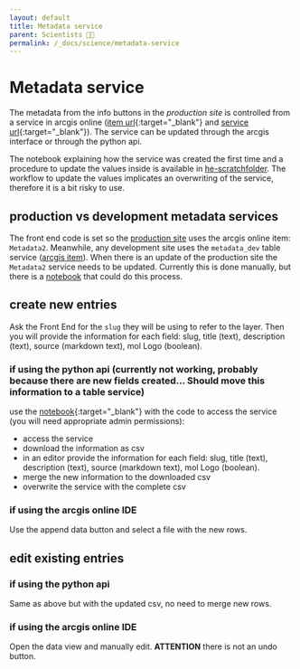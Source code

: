 ```yaml
---
layout: default
title: Metadata service
parent: Scientists 🧑‍🔬
permalink: /_docs/science/metadata-service
---
```


# Metadata service 

The metadata from the info buttons in the *production site* is controlled from a service in arcgis online ([item url](https://eowilson.maps.arcgis.com/home/item.html?id=d899a4364fe5431b8c5bef826ad4430d#data){:target="_blank"} and [service url](https://services9.arcgis.com/IkktFdUAcY3WrH25/arcgis/rest/services/Metadata2/FeatureServer){:target="_blank"}). The service can be updated through the arcgis interface or through the python api. 

The notebook explaining how the service was created the first time and a procedure to update the values inside is available in [he-scratchfolder](https://github.com/Vizzuality/he-scratchfolder/blob/master/Metadata_publishing.ipynb). The workflow to update the values implicates an overwriting of the service, therefore it is a bit risky to use.

## production vs development metadata services
The front end code is set so the [production site](https://map.half-earthproject.org/) uses the arcgis online item: `Metadata2`. Meanwhile, any development site uses the `metadata_dev` table service ([arcgis item](https://eowilson.maps.arcgis.com/home/item.html?id=ebbbbd1129cf40b1bdb99602a9e9e310)). When there is an update of the production site the `Metadata2` service needs to be updated. Currently this is done manually, but there is a [notebook](https://eowilson.maps.arcgis.com/home/item.html?id=9223a0f0de834fcf963e5e48cc607f26) that could do this process. 

## create new entries
Ask the Front End for the `slug` they will be using to refer to the layer. Then you will provide the information for each field: slug, title (text), description (text), source (markdown text), mol Logo (boolean).
### if using the python api (currently not working, probably because there are new fields created... Should move this information to a table service)
use the [notebook](https://github.com/Vizzuality/he-scratchfolder/blob/master/Metadata_publishing.ipynb){:target="_blank"} with the code to access the service (you will need appropriate admin permissions):
- access the service
- download the information as csv
- in an editor provide the information for each field: slug, title (text), description (text), source (markdown text), mol Logo (boolean).
- merge the new information to the downloaded csv
- overwrite the service with the complete csv


### if using the arcgis online IDE
Use the append data button and select a file with the new rows. 
## edit existing entries
### if using the python api
Same as above but with the updated csv, no need to merge new rows. 
### if using the arcgis online IDE
Open the data view and manually edit. **ATTENTION** there is not an undo button.
